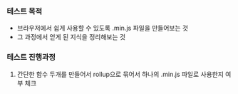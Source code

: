 ### 테스트 목적
- 브라우저에서 쉽게 사용할 수 있도록 .min.js 파일을 만들어보는 것
- 그 과정에서 얻게 된 지식을 정리해보는 것

### 테스트 진행과정
1. 간단한 함수 두개를 만들어서 rollup으로 묶어서 하나의 .min.js 파일로 사용한지 여부 체크
